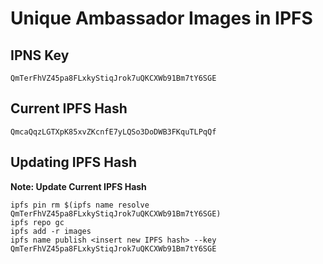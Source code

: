 # Unique Ambassador Images in IPFS

## IPNS Key

```
QmTerFhVZ45pa8FLxkyStiqJrok7uQKCXWb91Bm7tY6SGE
```

## Current IPFS Hash

```
QmcaQqzLGTXpK85xvZKcnfE7yLQSo3DoDWB3FKquTLPqQf
```

## Updating IPFS Hash

**Note: Update Current IPFS Hash**

```
ipfs pin rm $(ipfs name resolve QmTerFhVZ45pa8FLxkyStiqJrok7uQKCXWb91Bm7tY6SGE)
ipfs repo gc
ipfs add -r images
ipfs name publish <insert new IPFS hash> --key QmTerFhVZ45pa8FLxkyStiqJrok7uQKCXWb91Bm7tY6SGE
```
